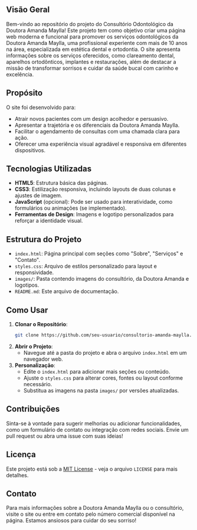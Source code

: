## Visão Geral
Bem-vindo ao repositório do projeto do Consultório Odontológico da Doutora Amanda Maylla! Este projeto tem como objetivo criar uma página web moderna e funcional para promover os serviços odontológicos da Doutora Amanda Maylla, uma profissional experiente com mais de 10 anos na área, especializada em estética dental e ortodontia. O site apresenta informações sobre os serviços oferecidos, como clareamento dental, aparelhos ortodônticos, implantes e restaurações, além de destacar a missão de transformar sorrisos e cuidar da saúde bucal com carinho e excelência.

## Propósito
O site foi desenvolvido para:
- Atrair novos pacientes com um design acolhedor e persuasivo.
- Apresentar a trajetória e os diferenciais da Doutora Amanda Maylla.
- Facilitar o agendamento de consultas com uma chamada clara para ação.
- Oferecer uma experiência visual agradável e responsiva em diferentes dispositivos.

## Tecnologias Utilizadas
- **HTML5**: Estrutura básica das páginas.
- **CSS3**: Estilização responsiva, incluindo layouts de duas colunas e ajustes de imagem.
- **JavaScript** (opcional): Pode ser usado para interatividade, como formulários ou animações (se implementado).
- **Ferramentas de Design**: Imagens e logotipo personalizados para reforçar a identidade visual.

## Estrutura do Projeto
- `index.html`: Página principal com seções como "Sobre", "Serviços" e "Contato".
- `styles.css`: Arquivo de estilos personalizado para layout e responsividade.
- `images/`: Pasta contendo imagens do consultório, da Doutora Amanda e logotipos.
- `README.md`: Este arquivo de documentação.

## Como Usar
1. **Clonar o Repositório**:
   ```bash
   git clone https://github.com/seu-usuario/consultorio-amanda-maylla.git
   ```
2. **Abrir o Projeto**:
   - Navegue até a pasta do projeto e abra o arquivo `index.html` em um navegador web.
3. **Personalização**:
   - Edite o `index.html` para adicionar mais seções ou conteúdo.
   - Ajuste o `styles.css` para alterar cores, fontes ou layout conforme necessário.
   - Substitua as imagens na pasta `images/` por versões atualizadas.

## Contribuições
Sinta-se à vontade para sugerir melhorias ou adicionar funcionalidades, como um formulário de contato ou integração com redes sociais. Envie um pull request ou abra uma issue com suas ideias!

## Licença
Este projeto está sob a [MIT License](LICENSE) - veja o arquivo `LICENSE` para mais detalhes.

## Contato
Para mais informações sobre a Doutora Amanda Maylla ou o consultório, visite o site ou entre em contato pelo número comercial disponível na página. Estamos ansiosos para cuidar do seu sorriso!
